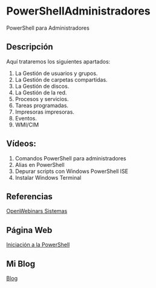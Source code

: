 # PowerShellAdministradores
PowerShell para Administradores
## Descripción
Aquí trataremos los siguientes apartados:
1. La Gestión de usuarios y grupos.
2. La Gestión de carpetas compartidas.
3. La Gestión de discos.
4. La Gestión de la red.
5. Procesos y servicios.
6. Tareas programadas.
7. Impresoras impresoras.
8. Eventos.
9. WMI/CIM

## Vídeos:
1. Comandos PowerShell para administradores
2. Alias en PowerShell 
3. Depurar scripts con Windows PowerShell ISE
4. Instalar Windows Terminal

## Referencias
[OpenWebinars Sistemas](https://openwebinars.net/cursos/sistemas/)
## Página Web
[Iniciación a la PowerShell](https://mftienda.github.io/PowerShellPrincipiantes)
## Mi Blog
[Blog](https://madoti.wordpress.com/)